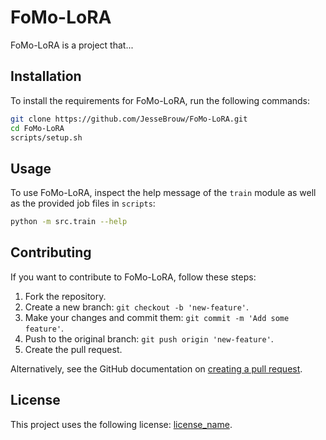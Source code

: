 # FoMo-LoRA

FoMo-LoRA is a project that...

## Installation

To install the requirements for FoMo-LoRA, run the following commands:

```bash
git clone https://github.com/JesseBrouw/FoMo-LoRA.git
cd FoMo-LoRA
scripts/setup.sh
```

## Usage

To use FoMo-LoRA, inspect the help message of the `train` module as well as the provided job files in `scripts`:

```bash
python -m src.train --help
```

## Contributing

If you want to contribute to FoMo-LoRA, follow these steps:

1. Fork the repository.
2. Create a new branch: `git checkout -b 'new-feature'`.
3. Make your changes and commit them: `git commit -m 'Add some feature'`.
4. Push to the original branch: `git push origin 'new-feature'`.
5. Create the pull request.

Alternatively, see the GitHub documentation on [creating a pull request](https://help.github.com/en/github/collaborating-with-issues-and-pull-requests/creating-a-pull-request).

## License

This project uses the following license: [license_name](link).
